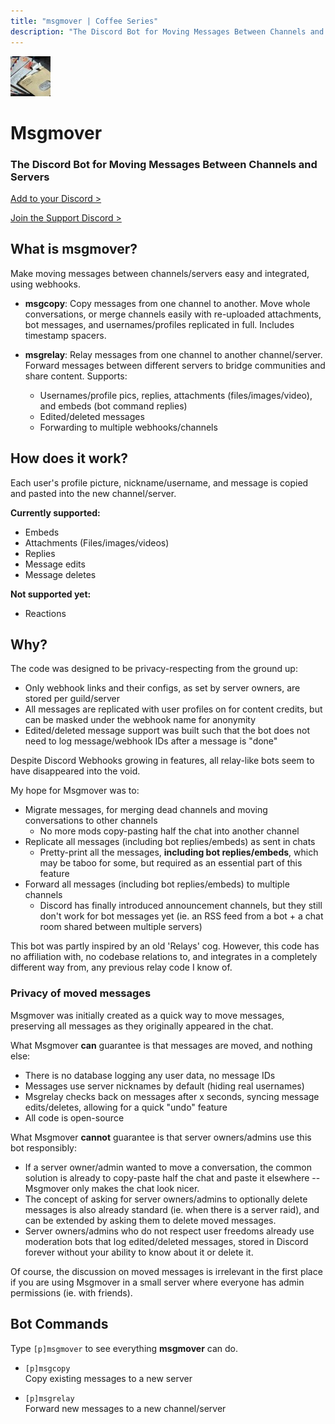 ```yaml
---
title: "msgmover | Coffee Series"
description: "The Discord Bot for Moving Messages Between Channels and Servers. Copy messages from one channel to another, or continuously relay messages to other channels/servers. Make moving messages between channels/servers easy and integrated, using webhooks."
---
```


<img src="./msgmover.jpg" alt="logo" class="w-24 rounded">

# Msgmover

<CogHero cog="msgmover" :desc="$frontmatter.description" />

<div class="text-center py-6">
  <h3>The Discord Bot for Moving Messages Between Channels and Servers</h3>
  <p>
    <a href="/coffee/start">Add to your Discord ></a>
  </p>
  <p>
    <a href="/discord">Join the Support Discord ></a>
  </p>
</div>


## What is msgmover?

Make moving messages between channels/servers easy and integrated, using webhooks.

- **msgcopy**: Copy messages from one channel to another. Move whole conversations, or merge channels easily with re-uploaded attachments, bot messages, and usernames/profiles replicated in full. Includes timestamp spacers.  

- **msgrelay**: Relay messages from one channel to another channel/server. Forward messages between different servers to bridge communities and share content. Supports:
  - Usernames/profile pics, replies, attachments (files/images/video), and embeds (bot command replies)
  - Edited/deleted messages
  - Forwarding to multiple webhooks/channels 


## How does it work?

Each user's profile picture, nickname/username, and message is copied and pasted into the new channel/server.

**Currently supported:**
- Embeds
- Attachments (Files/images/videos)
- Replies
- Message edits
- Message deletes

**Not supported yet:**
- Reactions


## Why?

The code was designed to be privacy-respecting from the ground up:
- Only webhook links and their configs, as set by server owners, are stored per guild/server
- All messages are replicated with user profiles on for content credits, but can be masked under the webhook name for anonymity
- Edited/deleted message support was built such that the bot does not need to log message/webhook IDs after a message is "done"

Despite Discord Webhooks growing in features, all relay-like bots seem to have disappeared into the void.

My hope for Msgmover was to:
- Migrate messages, for merging dead channels and moving conversations to other channels
  - No more mods copy-pasting half the chat into another channel
- Replicate all messages (including bot replies/embeds) as sent in chats
  - Pretty-print all the messages, **including bot replies/embeds**, which may be taboo for some, but required as an essential part of this feature
- Forward all messages (including bot replies/embeds) to multiple channels
  - Discord has finally introduced announcement channels, but they still don't work for bot messages yet (ie. an RSS feed from a bot + a chat room shared between multiple servers)

This bot was partly inspired by an old 'Relays' cog. However, this code has no affiliation with, no codebase relations to, and integrates in a completely different way from, any previous relay code I know of.


### Privacy of moved messages

Msgmover was initially created as a quick way to move messages, preserving all messages as they originally appeared in the chat.

What Msgmover **can** guarantee is that messages are moved, and nothing else:
- There is no database logging any user data, no message IDs
- Messages use server nicknames by default (hiding real usernames)
- Msgrelay checks back on messages after x seconds, syncing message edits/deletes, allowing for a quick "undo" feature
- All code is open-source

What Msgmover **cannot** guarantee is that server owners/admins use this bot responsibly:
- If a server owner/admin wanted to move a conversation, the common solution is already to copy-paste half the chat and paste it elsewhere -- Msgmover only makes the chat look nicer.
- The concept of asking for server owners/admins to optionally delete messages is also already standard (ie. when there is a server raid), and can be extended by asking them to delete moved messages.
- Server owners/admins who do not respect user freedoms already use moderation bots that log edited/deleted messages, stored in Discord forever without your ability to know about it or delete it.

Of course, the discussion on moved messages is irrelevant in the first place if you are using Msgmover in a small server where everyone has admin permissions (ie. with friends).


## Bot Commands

Type `[p]msgmover` to see everything **msgmover** can do.

- `[p]msgcopy`  
Copy existing messages to a new server  

- `[p]msgrelay`  
Forward new messages to a new channel/server

